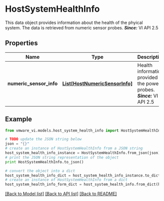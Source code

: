 # HostSystemHealthInfo

This data object provides information about the health of the phyical system.  The data is retrieved from numeric sensor probes.  ***Since:*** VI API 2.5 

## Properties
Name | Type | Description | Notes
------------ | ------------- | ------------- | -------------
**numeric_sensor_info** | [**List[HostNumericSensorInfo]**](HostNumericSensorInfo.md) | Health information provided by the power probes.  ***Since:*** VI API 2.5  | [optional] 

## Example

```python
from vmware_vi.models.host_system_health_info import HostSystemHealthInfo

# TODO update the JSON string below
json = "{}"
# create an instance of HostSystemHealthInfo from a JSON string
host_system_health_info_instance = HostSystemHealthInfo.from_json(json)
# print the JSON string representation of the object
print HostSystemHealthInfo.to_json()

# convert the object into a dict
host_system_health_info_dict = host_system_health_info_instance.to_dict()
# create an instance of HostSystemHealthInfo from a dict
host_system_health_info_form_dict = host_system_health_info.from_dict(host_system_health_info_dict)
```
[[Back to Model list]](../README.md#documentation-for-models) [[Back to API list]](../README.md#documentation-for-api-endpoints) [[Back to README]](../README.md)


